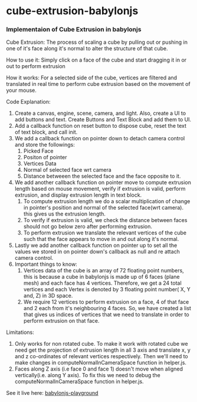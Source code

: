 # cube-extrusion-babylonjs
### Implementaion of Cube Extrusion in babylonjs
Cube Extrusion: The process of scaling a cube by pulling out or pushing in one of it's face along it's normal to alter the structure of that cube.
 
How to use it: Simply click on a face of the cube and start dragging it in or out to perform extrusion

How it works: For a selected side of the cube, vertices are filtered and translated in real time to perform cube extrusion based on the movement of your mouse.

Code Explanation:
1. Create a canvas, engine, scene, camera, and light. Also, create a UI to add buttons and text. Create Buttons and Text Block and add them to UI.
2. Add a callback function on reset button to dispose cube, reset the text of text block, and call init.
3. We add a callback function on pointer down to detach camera control and store the followings:
   1. Picked Face
   2. Positon of pointer 
   3. Vertices Data
   4. Normal of selected face wrt camera
   5. Distance betweeen the selected face and the face opposite to it.
4. We add another callback function on pointer move to compute extrusion length based on mouse movement, verify if extrusion is valid, perform extrusion, and display extrusion length in text block.
   1. To compute extrusion length we do a scalar multiplication of change in pointer's position and normal of the selected face(wrt camera). this gives us the extrusion length.
   2. To verify if extrusion is valid, we check the distance between faces should not go below zero after performing extrusion.
   3. To perform extrusion we translate the relevant vertices of the cube such that the face appears to move in and out along it's normal.
5. Lastly we add another callback function on pointer up to set all the values we stored in on pointer down's callback as null and re attach camera control.
6. Important things to know:
   1. Vertices data of the cube is an array of 72 floating point numbers, this is because a cube in babylonjs is made up of 6 faces (plane mesh) and each face has 4 vertices. Therefore, we get a 24 total vertices and each Vertex is denoted by 3 floating point number( X, Y and, Z) in 3D space.
   2. We require 12 vertices to perform extrusion on a face, 4 of that face and 2 each from it's neighbouring 4 faces. So, we have created a list that gives us indices of vertices that we need to translate in order to perform extrusion on that face.

Limitations:
1. Only works for non rotated cube. To make it work with rotated cube we need get the projection of extrusion length in all 3 axis and translate x, y and z co-ordinates of relevant vertices respectively. Then we'll need to make changes in computeNormalInCameraSpace function in helper.js.
2. Faces along Z axis (i.e face 0 and face 1) doesn't move when aligned vertically(i.e. along Y axis). To fix this we need to debug the computeNormalInCameraSpace function in helper.js.

See it live here: [babylonjs-playground](https://www.babylonjs-playground.com/#FE11CH)

